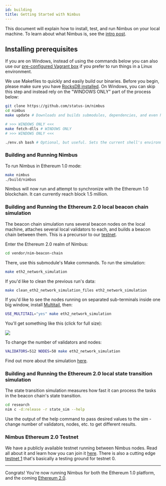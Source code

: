 ```yaml
---
id: building
title: Getting Started with Nimbus
---
```


This document will explain how to install, test, and run Nimbus on your local machine. To learn about what Nimbus is, see the [intro post](https://our.status.im/nimbus-for-newbies/).

## Installing prerequisites

If you are on Windows, instead of using the commands below you can also use our [pre-configured Vagrant box](https://github.com/status-im/nim-vagrant) if you prefer to run things in a Linux environment.

We use Makefiles to quickly and easily build our binaries. Before you begin, please make sure you have [RocksDB installed](https://github.com/status-im/nimbus#rocksdb). On Windows, you can skip this step and instead rely on the "WINDOWS ONLY" part of the process below:

```bash
git clone https://github.com/status-im/nimbus
cd nimbus
make update # Downloads and builds submodules, dependencies, and even Nim itself

# >>> WINDOWS ONLY <<<
make fetch-dlls # WINDOWS ONLY
# >>> WINDOWS ONLY <<<

./env.sh bash # Optional, but useful. Sets the current shell's environment to use the version of Nim language the `make update deps` command just built
```

### Building and Running Nimbus

To run Nimbus in Ethereum 1.0 mode:

```bash
make nimbus
./build/nimbus
```

Nimbus will now run and attempt to synchronize with the Ethereum 1.0 blockchain. It can currently reach block 1.5 million.

### Building and Running the Ethereum 2.0 local beacon chain simulation

The beacon chain simulation runs several beacon nodes on the local machine, attaches several local validators to each, and builds a beacon chain between them. This is a precursor to our [testnet](https://our.status.im/the-nimbus-mvp-testnet-is-here/).

Enter the Ethereum 2.0 realm of Nimbus:

```bash
cd vendor/nim-beacon-chain
```

There, use this submodule's Make commands. To run the simulation:

```bash
make eth2_network_simulation
```

If you'd like to clean the previous run's data:

```bash
make clean_eth2_network_simulation_files eth2_network_simulation
```

If you'd like to see the nodes running on separated sub-terminals inside one big window, install [Multitail](https://www.vanheusden.com/multitail/), then:

```bash
USE_MULTITAIL="yes" make eth2_network_simulation
```

You'll get something like this (click for full size):

[![](https://i.imgur.com/Pc99VDO.png)](https://i.imgur.com/Pc99VDO.png)

To change the number of validators and nodes:

```bash
VALIDATORS=512 NODES=50 make eth2_network_simulation
```

Find out more about the simulation [here](https://our.status.im/nimbus-development-update-03/).

### Building and Running the Ethereum 2.0 local state transition simulation

The state transition simulation measures how fast it can process the tasks in the beacon chain's state transition.

```bash
cd research
nim c -d:release -r state_sim --help
```

Use the output of the help command to pass desired values to the sim - change number of validators, nodes, etc. to get different results.

### Nimbus Ethereum 2.0 Testnet

We have a publicly available testnet running between Nimbus nodes. Read all about it and learn how you can join it [here](/docs/t0.html). There is also a cutting edge [testnet 1](/docs/t1.html) that's basically a testing ground for testnet 0.

---

Congrats! You're now running Nimbus for both the Ethereum 1.0 platform, and the coming [Ethereum 2.0](https://our.status.im/tag/two-point-oh).